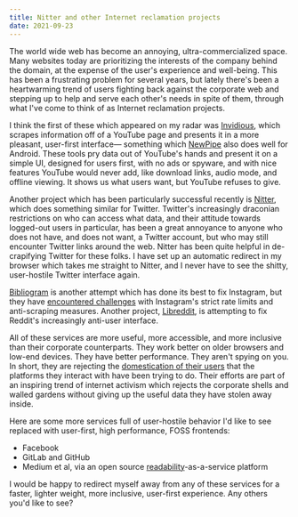```yaml
---
title: Nitter and other Internet reclamation projects
date: 2021-09-23
---
```


The world wide web has become an annoying, ultra-commercialized space. Many
websites today are prioritizing the interests of the company behind the domain,
at the expense of the user's experience and well-being. This has been a
frustrating problem for several years, but lately there's been a heartwarming
trend of users fighting back against the corporate web and stepping up to help
and serve each other's needs in spite of them, through what I've come to think
of as Internet reclamation projects.

I think the first of these which appeared on my radar was [Invidious][inv],
which scrapes information off of a YouTube page and presents it in a more
pleasant, user-first interface&mdash; something which [NewPipe][np] also does
well for Android. These tools pry data out of YouTube's hands and present it on
a simple UI, designed for users first, with no ads or spyware, and with nice
features YouTube would never add, like download links, audio mode, and offline
viewing. It shows us what users want, but YouTube refuses to give.

[inv]: https://github.com/iv-org/invidious
[np]: https://drewdevault.com/2019/04/02/NewPipe-represents-the-best-of-FOSS.html
[nt]: https://github.com/zedeus/nitter

Another project which has been particularly successful recently is [Nitter][nt],
which does something similar for Twitter. Twitter's increasingly draconian
restrictions on who can access what data, and their attitude towards logged-out
users in particular, has been a great annoyance to anyone who does not have, and
does not want, a Twitter account, but who may still encounter Twitter links
around the web. Nitter has been quite helpful in de-crapifying Twitter for these
folks. I have set up an automatic redirect in my browser which takes me straight
to Nitter, and I never have to see the shitty, user-hostile Twitter interface
again.

[Bibliogram][bi] is another attempt which has done its best to fix Instagram,
but they have [encountered challenges][bi issues] with Instagram's strict rate
limits and anti-scraping measures. Another project, [Libreddit][lr], is
attempting to fix Reddit's increasingly anti-user interface.

[bi]: https://sr.ht/~cadence/bibliogram/
[bi issues]: https://git.sr.ht/~cadence/bibliogram-docs/tree/master/docs/Instagram%20rate%20limits.md#tldr-what-does-it-mean-if-an-instance-is-blocked
[lr]: https://github.com/spikecodes/libreddit

All of these services are more useful, more accessible, and more inclusive than
their corporate counterparts. They work better on older browsers and low-end
devices. They have better performance. They aren't spying on you. In short,
they are rejecting the [domestication of their users][domesticate] that the
platforms they interact with have been trying to do. Their efforts are part of
an inspiring trend of internet activism which rejects the corporate shells and
walled gardens without giving up the useful data they have stolen away inside.

[domesticate]: https://seirdy.one/2021/01/27/whatsapp-and-the-domestication-of-users.html

Here are some more services full of user-hostile behavior I'd like to see
replaced with user-first, high performance, FOSS frontends:

- Facebook
- GitLab and GitHub
- Medium et al, via an open source [readability][0]-as-a-service platform

[0]: https://github.com/mozilla/readability

I would be happy to redirect myself away from any of these services for a
faster, lighter weight, more inclusive, user-first experience. Any others you'd
like to see?
